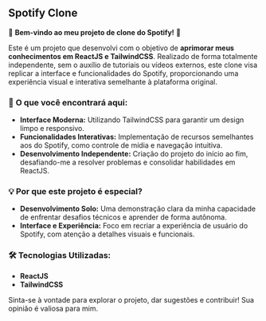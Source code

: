 ## Spotify Clone

🎵 **Bem-vindo ao meu projeto de clone do Spotify!** 🎵

Este é um projeto que desenvolvi com o objetivo de **aprimorar meus conhecimentos em ReactJS e TailwindCSS**. Realizado de forma totalmente independente, sem o auxílio de tutoriais ou vídeos externos, este clone visa replicar a interface e funcionalidades do Spotify, proporcionando uma experiência visual e interativa semelhante à plataforma original.

### 🚀 **O que você encontrará aqui:**
- **Interface Moderna:** Utilizando TailwindCSS para garantir um design limpo e responsivo.
- **Funcionalidades Interativas:** Implementação de recursos semelhantes aos do Spotify, como controle de mídia e navegação intuitiva.
- **Desenvolvimento Independente:** Criação do projeto do início ao fim, desafiando-me a resolver problemas e consolidar habilidades em ReactJS.

### 💡 **Por que este projeto é especial?**
- **Desenvolvimento Solo:** Uma demonstração clara da minha capacidade de enfrentar desafios técnicos e aprender de forma autônoma.
- **Interface e Experiência:** Foco em recriar a experiência de usuário do Spotify, com atenção a detalhes visuais e funcionais.

### 🛠️ **Tecnologias Utilizadas:**
- **ReactJS**
- **TailwindCSS**

Sinta-se à vontade para explorar o projeto, dar sugestões e contribuir! Sua opinião é valiosa para mim.
